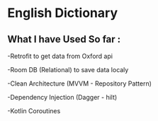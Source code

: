 # English Dictionary

## What I have Used So far :

-Retrofit to get data from Oxford api

-Room DB (Relational) to save data localy

-Clean Architecture (MVVM - Repository Pattern)

-Dependency Injection (Dagger - hilt)

-Kotlin Coroutines
